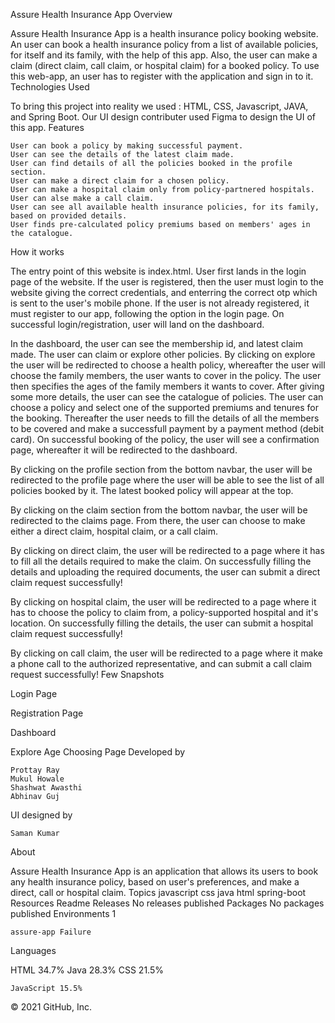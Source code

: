 Assure Health Insurance App
Overview

Assure Health Insurance App is a health insurance policy booking website. An user can book a health insurance policy from a list of available policies, for itself and its family, with the help of this app. Also, the user can make a claim (direct claim, call claim, or hospital claim) for a booked policy. To use this web-app, an user has to register with the application and sign in to it.
Technologies Used

To bring this project into reality we used : HTML, CSS, Javascript, JAVA, and Spring Boot. Our UI design contributer used Figma to design the UI of this app.
Features

    User can book a policy by making successful payment.
    User can see the details of the latest claim made.
    User can find details of all the policies booked in the profile section.
    User can make a direct claim for a chosen policy.
    User can make a hospital claim only from policy-partnered hospitals.
    User can alse make a call claim.
    User can see all available health insurance policies, for its family, based on provided details.
    User finds pre-calculated policy premiums based on members' ages in the catalogue.

How it works

The entry point of this website is index.html. User first lands in the login page of the website. If the user is registered, then the user must login to the website giving the correct credentials, and enterring the correct otp which is sent to the user's mobile phone. If the user is not already registered, it must register to our app, following the option in the login page. On successful login/registration, user will land on the dashboard.

In the dashboard, the user can see the membership id, and latest claim made. The user can claim or explore other policies. By clicking on explore the user will be redirected to choose a health policy, whereafter the user will choose the family members, the user wants to cover in the policy. The user then specifies the ages of the family members it wants to cover. After giving some more details, the user can see the catalogue of policies. The user can choose a policy and select one of the supported premiums and tenures for the booking. Thereafter the user needs to fill the details of all the members to be covered and make a successfull payment by a payment method (debit card). On successful booking of the policy, the user will see a confirmation page, whereafter it will be redirected to the dashboard.

By clicking on the profile section from the bottom navbar, the user will be redirected to the profile page where the user will be able to see the list of all policies booked by it. The latest booked policy will appear at the top.

By clicking on the claim section from the bottom navbar, the user will be redirected to the claims page. From there, the user can choose to make either a direct claim, hospital claim, or a call claim.

By clicking on direct claim, the user will be redirected to a page where it has to fill all the details required to make the claim. On successfully filling the details and uploading the required documents, the user can submit a direct claim request successfully!

By clicking on hospital claim, the user will be redirected to a page where it has to choose the policy to claim from, a policy-supported hospital and it's location. On successfully filling the details, the user can submit a hospital claim request successfully!

By clicking on call claim, the user will be redirected to a page where it make a phone call to the authorized representative, and can submit a call claim request successfully!
Few Snapshots

Login Page

Registration Page

Dashboard

Explore Age Choosing Page
Developed by

    Prottay Ray
    Mukul Howale
    Shashwat Awasthi
    Abhinav Guj

UI designed by

    Saman Kumar

About

Assure Health Insurance App is an application that allows its users to book any health insurance policy, based on user's preferences, and make a direct, call or hospital claim.
Topics
javascript css java html spring-boot
Resources
Readme
Releases
No releases published
Packages
No packages published
Environments 1

    assure-app Failure

Languages

HTML 34.7%
Java 28.3%
CSS 21.5%

    JavaScript 15.5% 

© 2021 GitHub, Inc. 
